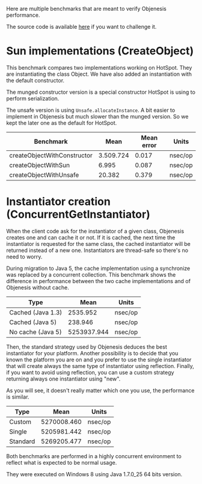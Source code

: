 Here are multiple benchmarks that are meant to verify Objenesis performance.

The source code is available [here](https://github.com/easymock/objenesis/tree/master/benchmark) if you want to challenge it.

# Sun implementations (CreateObject)

This benchmark compares two implementations working on HotSpot. They are instantiating the class Object. We have also added an instantiation with the default constructor.

The munged constructor version is a special constructor HotSpot is using to perform serialization.

The unsafe version is using `Unsafe.allocateInstance`. A bit easier to implement in Objenesis but much slower than the munged version. So we kept the later one as the default for HotSpot.

Benchmark                  |Mean     |Mean error|Units
---------------------------|---------|----------|-------
createObjectWithConstructor|3.509.724|0.017     |nsec/op
createObjectWithSun        |6.995    |0.087     |nsec/op
createObjectWithUnsafe     |20.382   |0.379     |nsec/op

# Instantiator creation (ConcurrentGetInstantiator)

When the client code ask for the instantiator of a given class, Objenesis creates one and can cache it or not. If it is cached, the next time the instantiator is requested for the same class, the cached instantiator will be returned instead of a new one. Instantiators are thread-safe so there's no need to worry.

During migration to Java 5, the cache implementation using a synchronize was replaced by a concurrent collection. This benchmark shows the difference in performance between the two cache implementations and of Objenesis without cache.

Type             |Mean       |Units
-----------------|-----------|-------
Cached (Java 1.3)|2535.952   |nsec/op
Cached (Java 5)  |238.946    |nsec/op
No cache (Java 5)|5253937.944|nsec/op

Then, the standard strategy used by Objenesis deduces the best instantiator for your platform. Another possibility is to decide that you known the platform you are on and you prefer to use the single instantiator that will create always the same type of instantiator using reflection. Finally, if you want to avoid using reflection, you can use a custom strategy returning always one instantiator using "new".

As you will see, it doesn't really matter which one you use, the performance is similar.

Type    |Mean       |Units
--------|-----------|-------
Custom  |5270008.460|nsec/op
Single  |5205981.442|nsec/op
Standard|5269205.477|nsec/op

Both benchmarks are performed in a highly concurrent environment to reflect what is expected to be normal usage.

They were executed on Windows 8 using Java 1.7.0_25 64 bits version.